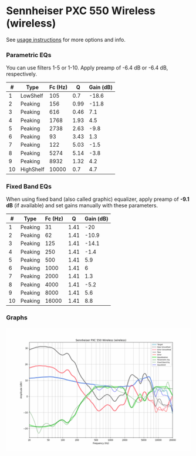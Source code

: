 # Sennheiser PXC 550 Wireless (wireless)
See [usage instructions](https://github.com/jaakkopasanen/AutoEq#usage) for more options and info.

### Parametric EQs
You can use filters 1-5 or 1-10. Apply preamp of -6.4 dB or -6.4 dB, respectively.

|   # | Type      |   Fc (Hz) |    Q |   Gain (dB) |
|-----|-----------|-----------|------|-------------|
|   1 | LowShelf  |       105 | 0.7  |       -18.6 |
|   2 | Peaking   |       156 | 0.99 |       -11.8 |
|   3 | Peaking   |       616 | 0.46 |         7.1 |
|   4 | Peaking   |      1768 | 1.93 |         4.5 |
|   5 | Peaking   |      2738 | 2.63 |        -9.8 |
|   6 | Peaking   |        93 | 3.43 |         1.3 |
|   7 | Peaking   |       122 | 5.03 |        -1.5 |
|   8 | Peaking   |      5274 | 5.14 |        -3.8 |
|   9 | Peaking   |      8932 | 1.32 |         4.2 |
|  10 | HighShelf |     10000 | 0.7  |         4.7 |

### Fixed Band EQs
When using fixed band (also called graphic) equalizer, apply preamp of **-9.1 dB** (if available) and set gains manually with these parameters.

|   # | Type    |   Fc (Hz) |    Q |   Gain (dB) |
|-----|---------|-----------|------|-------------|
|   1 | Peaking |        31 | 1.41 |       -20   |
|   2 | Peaking |        62 | 1.41 |       -10.9 |
|   3 | Peaking |       125 | 1.41 |       -14.1 |
|   4 | Peaking |       250 | 1.41 |        -1.4 |
|   5 | Peaking |       500 | 1.41 |         5.9 |
|   6 | Peaking |      1000 | 1.41 |         6   |
|   7 | Peaking |      2000 | 1.41 |         1.3 |
|   8 | Peaking |      4000 | 1.41 |        -5.2 |
|   9 | Peaking |      8000 | 1.41 |         5.6 |
|  10 | Peaking |     16000 | 1.41 |         8.8 |

### Graphs
![](./Sennheiser%20PXC%20550%20Wireless%20(wireless).png)
